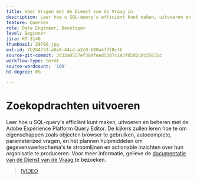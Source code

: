 ```yaml
---
title: Voer Vragen met de Dienst van de Vraag in
description: Leer hoe u SQL-query's efficiënt kunt maken, uitvoeren en beheren met de Adobe Experience Platform Query Editor. De kijkers zullen leren hoe te om eigenschappen zoals objecten browser te gebruiken, autocomplete, parameterized vragen, en het plannen hulpmiddelen om gegevenswerkschema's te stroomlijnen en actionable inzichten over hun organisatie te produceren.
feature: Queries
role: Data Engineer, Developer
level: Beginner
jira: KT-3140
thumbnail: 29796.jpg
exl-id: 7b264733-a0e0-44cd-a2c0-680a473f8cf6
source-git-commit: 3d32a0557ef389fead5387c1e5f85d2c8c55631c
workflow-type: tm+mt
source-wordcount: '109'
ht-degree: 0%

---
```


# Zoekopdrachten uitvoeren

Leer hoe u SQL-query&#39;s efficiënt kunt maken, uitvoeren en beheren met de Adobe Experience Platform Query Editor. De kijkers zullen leren hoe te om eigenschappen zoals objecten browser te gebruiken, autocomplete, parameterized vragen, en het plannen hulpmiddelen om gegevenswerkschema&#39;s te stroomlijnen en actionable inzichten over hun organisatie te produceren. Voor meer informatie, gelieve de [ documentatie van de Dienst van de Vraag ](https://experienceleague.adobe.com/nl/docs/experience-platform/query/home) te bezoeken.

>[!VIDEO](https://video.tv.adobe.com/v/29796?learn=on&enablevpops)
